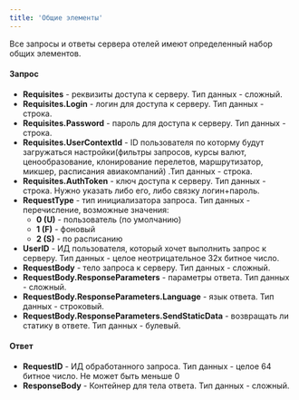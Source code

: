 ```yaml
---
title: 'Общие элементы'
---
```


Все запросы и ответы сервера отелей имеют определенный набор общих элементов.

#### Запрос
-   **Requisites** - реквизиты доступа к серверу. Тип данных - сложный.
-   **Requisites.Login** - логин для доступа к серверу. Тип данных - строка.
-   **Requisites.Password** - пароль для доступа к серверу. Тип данных - строка.
-   **Requisites.UserContextId** - ID пользователя по которму будут загружаться настройки(фильтры запросов, курсы валют, ценообразование, клонирование перелетов, маршрутизатор, микшер, расписания авиакомпаний) .Тип данных - строка. 
-   **Requisites.AuthToken** - ключ доступа к серверу. Тип данных - строка. Нужно указать либо его, либо связку логин+пароль.
-   **RequestType** - тип инициализатора запроса. Тип данных - перечисление, возможные значения:
    -   **0 (U)** - пользователь (по умолчанию)
    -   **1 (F)** - фоновый
    -   **2 (S)** - по расписанию
-   **UserID** - ИД пользователя, который хочет выполнить запрос к серверу. Тип данных - целое неотрицательное 32х битное число.
-   **RequestBody** - тело запроса к серверу. Тип данных - сложный.
-   **RequestBody.ResponseParameters** - параметры ответа. Тип данных - сложный.
-   **RequestBody.ResponseParameters.Language** - язык ответа. Тип данных - строковый.
-   **RequestBody.ResponseParameters.SendStaticData** - возвращать ли статику в ответе. Тип данных - булевый.

#### Ответ

-   **RequestID** - ИД обработанного запроса. Тип данных - целое 64 битное число. Не может быть меньше 0
-   **ResponseBody** - Контейнер для тела ответа. Тип данных - сложный.